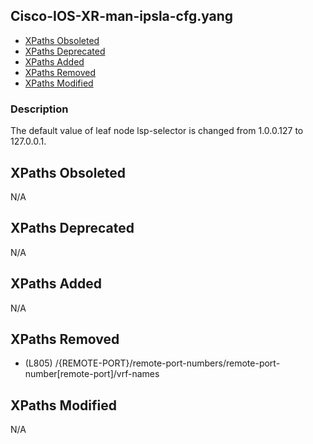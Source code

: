 ## Cisco-IOS-XR-man-ipsla-cfg.yang

- [XPaths Obsoleted](#xpaths-obsoleted)
- [XPaths Deprecated](#xpaths-deprecated)
- [XPaths Added](#xpaths-added)
- [XPaths Removed](#xpaths-removed)
- [XPaths Modified](#xpaths-modified)

### Description

The default value of leaf node lsp-selector is changed from 1.0.0.127 to 127.0.0.1.

## XPaths Obsoleted

N/A

## XPaths Deprecated

N/A

## XPaths Added

N/A

## XPaths Removed

- (L805)	/{REMOTE-PORT}/remote-port-numbers/remote-port-number[remote-port]/vrf-names

## XPaths Modified

N/A

